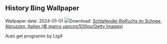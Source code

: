## History Bing Wallpaper
Wallpaper date: 2024-01-01
![](https://www.bing.com/th?id=OHR.SleepingFox_DE-DE0284095330_UHD.jpg&w=1000)Download: [Schlafender Rotfuchs im Schnee, Abruzzen, Italien (© marco vancini/500px/Getty Images)](https://www.bing.com/th?id=OHR.SleepingFox_DE-DE0284095330_UHD.jpg)

Auto get programm by LtgX
